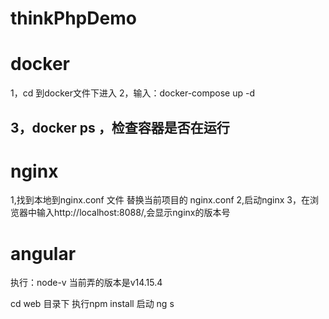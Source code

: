 # thinkPhpDemo

# docker
1，cd 到docker文件下进入
2，输入：docker-compose up -d
## 3，docker ps ，检查容器是否在运行

# nginx
1,找到本地到nginx.conf 文件 替换当前项目的 nginx.conf
2,启动nginx
3，在浏览器中输入http://localhost:8088/,会显示nginx的版本号

# angular 
执行：node-v
当前弄的版本是v14.15.4

cd web 目录下
执行npm install
启动 ng s

